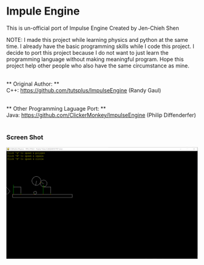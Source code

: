 # Impule Engine #

This is un-official port of Impulse Engine Created by Jen-Chieh Shen

NOTE: I made this project while learning physics and python
at the same time. I already have the basic programming skills
while I code this project. I decide to port this project
because I do not want to just learn the programming language
without making meaningful program. Hope this project help
other people who also have the same circumstance as mine. <br/><br/>


** Original Author: ** <br/>
C++: https://github.com/tutsplus/ImpulseEngine (Randy Gaul) <br/><br/>

** Other Programming Laguage Port: ** <br/>
Java: https://github.com/ClickerMonkey/ImpulseEngine (Philip Diffenderfer) <br/><br/>

### Screen Shot ###
<img src="./screen_shot/screen_shot_01.png"/>
